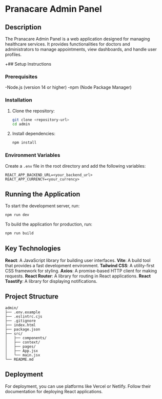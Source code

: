 # Pranacare Admin Panel
 
## Description
The Pranacare Admin Panel is a web application designed for managing healthcare services. It provides functionalities for doctors and administrators to manage appointments, view dashboards, and handle user profiles.
 

+## Setup Instructions
 

### Prerequisites
 -Node.js (version 14 or higher)
 -npm (Node Package Manager)

### Installation
1. Clone the repository:
   ```bash
   git clone <repository-url>
   cd admin
   ```
2. Install dependencies:
   ```bash
   npm install
   ```

### Environment Variables
Create a `.env` file in the root directory and add the following variables:
```
REACT_APP_BACKEND_URL=<your_backend_url>
REACT_APP_CURRENCY=<your_currency>
```

## Running the Application
To start the development server, run:
```bash
npm run dev
```
To build the application for production, run:
```bash
npm run build
```

## Key Technologies
 **React**: A JavaScript library for building user interfaces.
 **Vite**: A build tool that provides a fast development environment.
 **Tailwind CSS**: A utility-first CSS framework for styling.
 **Axios**: A promise-based HTTP client for making requests.
 **React Router**: A library for routing in React applications.
 **React Toastify**: A library for displaying notifications.

## Project Structure
```
admin/
├── .env.example
├── .eslintrc.cjs
├── .gitignore
├── index.html
├── package.json
├── src/
│   ├── components/
│   ├── context/
│   ├── pages/
│   ├── App.jsx
│   └── main.jsx
└── README.md
```

## Deployment
For deployment, you can use platforms like Vercel or Netlify. Follow their documentation for deploying React applications.
